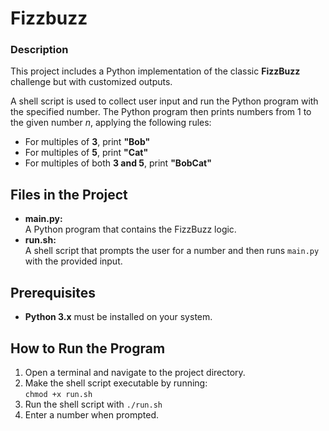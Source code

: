 # Fizzbuzz

### Description
This project includes a Python implementation of the classic **FizzBuzz** challenge but with customized outputs. 

A  shell script is used to collect user input and run the Python program with the specified number.
The Python program then prints numbers from 1 to the given number *n*, applying the following rules: 
- For multiples of **3**, print **"Bob"**
- For multiples of **5**, print **"Cat"**
- For multiples of both **3 and 5**, print **"BobCat"**

## Files in the Project
- **main.py:**  
  A Python program that contains the FizzBuzz logic.
- **run.sh:**  
  A shell script that prompts the user for a number and then runs `main.py` with the provided input.

## Prerequisites
- **Python 3.x** must be installed on your system.

## How to Run the Program
1. Open a terminal and navigate to the project directory.
2. Make the shell script executable by running:   
   ```chmod +x run.sh```
3. Run the shell script with
   ```./run.sh```
4. Enter a number when prompted. 
